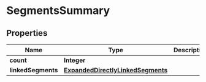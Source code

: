 

# SegmentsSummary


## Properties

| Name | Type | Description | Notes |
|------------ | ------------- | ------------- | -------------|
|**count** | **Integer** |  |  |
|**linkedSegments** | [**ExpandedDirectlyLinkedSegments**](ExpandedDirectlyLinkedSegments.md) |  |  [optional] |



